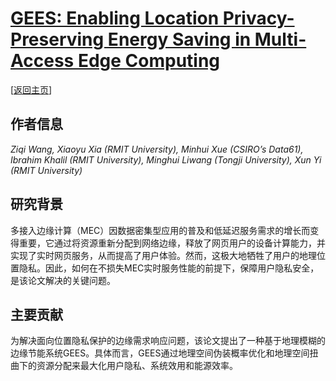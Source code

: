 # [GEES: Enabling Location Privacy-Preserving Energy Saving in Multi-Access Edge Computing](https://doi.org/10.1145/3589334.3645329)

\[[返回主页](../../README.md#2024)\]

## 作者信息
*Ziqi Wang, Xiaoyu Xia (RMIT University), Minhui Xue (CSIRO’s Data61), Ibrahim Khalil (RMIT University), Minghui Liwang (Tongji University), Xun Yi (RMIT University)*

## 研究背景
多接入边缘计算（MEC）因数据密集型应用的普及和低延迟服务需求的增长而变得重要，它通过将资源重新分配到网络边缘，释放了网页用户的设备计算能力，并实现了实时网页服务，从而提高了用户体验。然而，这极大地牺牲了用户的地理位置隐私。因此，如何在不损失MEC实时服务性能的前提下，保障用户隐私安全，是该论文解决的关键问题。

## 主要贡献
为解决面向位置隐私保护的边缘需求响应问题，该论文提出了一种基于地理模糊的边缘节能系统GEES。具体而言，GEES通过地理空间伪装概率优化和地理空间扭曲下的资源分配来最大化用户隐私、系统效用和能源效率。